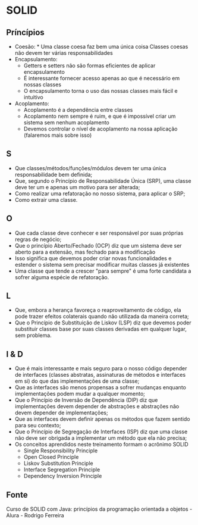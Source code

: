 # SOLID

## Príncípios

- Coesão: \* Uma classe coesa faz bem uma única coisa
  Classes coesas não devem ter várias responsabilidades
- Encapsulamento:
  - Getters e setters não são formas eficientes de aplicar encapsulamento
  - É interessante fornecer acesso apenas ao que é necessário em nossas classes
  - O encapsulamento torna o uso das nossas classes mais fácil e intuitivo
- Acoplamento:
  - Acoplamento é a dependência entre classes
  - Acoplamento nem sempre é ruim, e que é impossível criar um sistema sem nenhum acoplamento
  - Devemos controlar o nível de acoplamento na nossa aplicação (falaremos mais sobre isso)

## S

- Que classes/métodos/funções/módulos devem ter uma única responsabilidade bem definida;
- Que, segundo o Princípio de Responsabilidade Única (SRP), uma classe deve ter um e apenas um motivo para ser alterada;
- Como realizar uma refatoração no nosso sistema, para aplicar o SRP;
- Como extrair uma classe.

## O

- Que cada classe deve conhecer e ser responsável por suas próprias regras de negócio;
- Que o princípio Aberto/Fechado (OCP) diz que um sistema deve ser aberto para a extensão, mas fechado para a modificação
- Isso significa que devemos poder criar novas funcionalidades e estender o sistema sem precisar modificar muitas classes já existentes
- Uma classe que tende a crescer "para sempre" é uma forte candidata a sofrer alguma espécie de refatoração.

## L

- Que, embora a herança favoreça o reaproveitamento de código, ela pode trazer efeitos colaterais quando não utilizada da maneira correta;
- Que o Princípio de Substituição de Liskov (LSP) diz que devemos poder substituir classes base por suas classes derivadas em qualquer lugar, sem problema.

## I & D

- Que é mais interessante e mais seguro para o nosso código depender de interfaces (classes abstratas, assinaturas de métodos e interfaces em si) do que das implementações de uma classe;
- Que as interfaces são menos propensas a sofrer mudanças enquanto implementações podem mudar a qualquer momento;
- Que o Princípio de Inversão de Dependência (DIP) diz que implementações devem depender de abstrações e abstrações não devem depender de implementações;
- Que as interfaces devem definir apenas os métodos que fazem sentido para seu contexto;
- Que o Princípio de Segregação de Interfaces (ISP) diz que uma classe não deve ser obrigada a implementar um método que ela não precisa;
- Os conceitos aprendidos neste treinamento formam o acrônimo SOLID
  - Single Responsibility Principle
  - Open Closed Principle
  - Liskov Substitution Principle
  - Interface Segregation Principle
  - Dependency Inversion Principle

## Fonte

Curso de
SOLID com Java: princípios da programação orientada a objetos - Alura - Rodrigo Ferreira
